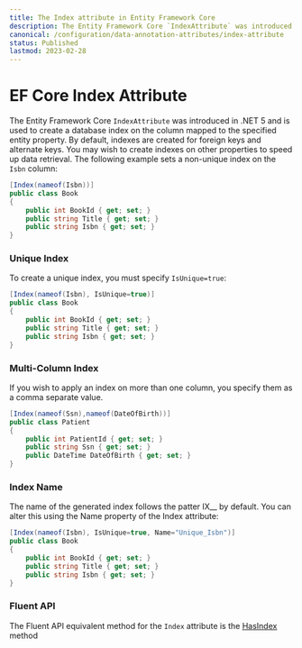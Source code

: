 ```yaml
---
title: The Index attribute in Entity Framework Core
description: The Entity Framework Core `IndexAttribute` was introduced in .NET 5 and is used to create a database index on the column mapped to the specified entity property.
canonical: /configuration/data-annotation-attributes/index-attribute
status: Published
lastmod: 2023-02-28
---
```


# EF Core Index Attribute

The Entity Framework Core `IndexAttribute` was introduced in .NET 5 and is used to create a database index on the column mapped to the specified entity property. By default, indexes are created for foreign keys and alternate keys. You may wish to create indexes on other properties to speed up data retrieval. The following example sets a non-unique index on the `Isbn` column:

```csharp
[Index(nameof(Isbn))]
public class Book
{
    public int BookId { get; set; }
    public string Title { get; set; }
    public string Isbn { get; set; }
}
```
### Unique Index

To create a unique index, you must specify `IsUnique=true`:
```csharp
[Index(nameof(Isbn), IsUnique=true)]
public class Book
{
    public int BookId { get; set; }
    public string Title { get; set; }
    public string Isbn { get; set; }
}
```

### Multi-Column Index

If you wish to apply an index on more than one column, you specify them as a comma separate value.

```csharp
[Index(nameof(Ssn),nameof(DateOfBirth))]
public class Patient
{
    public int PatientId { get; set; }
    public string Ssn { get; set; }
    public DateTime DateOfBirth { get; set; }
}
```
### Index Name

The name of the generated index follows the patter IX_<type name>_<property name> by default. You can alter this using the Name property of the Index attribute:

```csharp
[Index(nameof(Isbn), IsUnique=true, Name="Unique_Isbn")]
public class Book
{
    public int BookId { get; set; }
    public string Title { get; set; }
    public string Isbn { get; set; }
}
```

### Fluent API
The Fluent API equivalent method for the `Index` attribute is the [HasIndex](/configuration/fluent-api/hasindex-method) method